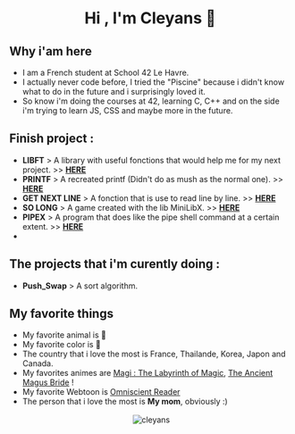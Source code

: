 <h1 align="center">Hi , I'm Cleyans 👋</h1>

<h2 align="left">Why i'am here</h3>

- I am a French student at School 42 Le Havre.
- I actually never code before, I tried the "Piscine" because i didn't know what to do in the future and i surprisingly loved it.
- So know i'm doing the courses at 42, learning C, C++ and on the side i'm trying to learn JS, CSS and maybe more in the future.

<h2 align="left">Finish project :</h2>

- __LIBFT__ > A library with useful fonctions that would help me for my next project. >> __[HERE](https://github.com/Cleyans/Libft)__
- __PRINTF__ > A recreated printf (Didn't do as mush as the normal one). >> __[HERE](https://github.com/Cleyans/Printf)__
- __GET NEXT LINE__ > A fonction that is use to read line by line. >> __[HERE](https://github.com/Cleyans/GetNextLine)__
- __SO LONG__ > A game created with the lib MiniLibX. >> __[HERE](https://github.com/Cleyans/SoLong)__
- __PIPEX__ > A program that does like the pipe shell command at a certain extent. >> __[HERE](https://github.com/Cleyans/Pipex)__
- 

<h2>The projects that i'm curently doing :</h2>

- **Push_Swap** > A sort algorithm.

<h2>My favorite things</h2>

- My favorite animal is 🦊
- My favorite color is 💜
- The country that i love the most is France, Thailande, Korea, Japon and Canada.
- My favorites animes are [Magi : The Labyrinth of Magic](https://www.nautiljon.com/animes/magi+-+the+labyrinth+of+magic.html), [The Ancient Magus Bride](https://www.nautiljon.com/mangas/the+ancient+magus+bride.html) !
- My favorite Webtoon is [Omniscient Reader](https://www.webtoons.com/en/action/omniscient-reader/list?title_no=2154)
- The person that i love the most is **My mom**, obviously :)

<p align="center">&nbsp;<img align="center" src="https://github-readme-stats.vercel.app/api?username=cleyans&show_icons=true&locale=en" alt="cleyans" /></p>
